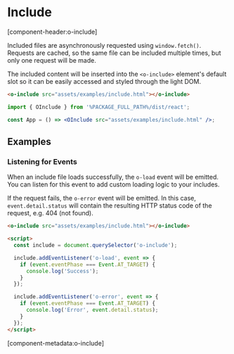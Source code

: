 # Include

[component-header:o-include]

Included files are asynchronously requested using `window.fetch()`. Requests are cached, so the same file can be included multiple times, but only one request will be made.

The included content will be inserted into the `<o-include>` element's default slot so it can be easily accessed and styled through the light DOM.

```html preview
<o-include src="assets/examples/include.html"></o-include>
```

```jsx react
import { OInclude } from '%PACKAGE_FULL_PATH%/dist/react';

const App = () => <OInclude src="assets/examples/include.html" />;
```

## Examples

### Listening for Events

When an include file loads successfully, the `o-load` event will be emitted. You can listen for this event to add custom loading logic to your includes.

If the request fails, the `o-error` event will be emitted. In this case, `event.detail.status` will contain the resulting HTTP status code of the request, e.g. 404 (not found).

```html
<o-include src="assets/examples/include.html"></o-include>

<script>
  const include = document.querySelector('o-include');

  include.addEventListener('o-load', event => {
    if (event.eventPhase === Event.AT_TARGET) {
      console.log('Success');
    }
  });

  include.addEventListener('o-error', event => {
    if (event.eventPhase === Event.AT_TARGET) {
      console.log('Error', event.detail.status);
    }
  });
</script>
```

[component-metadata:o-include]
